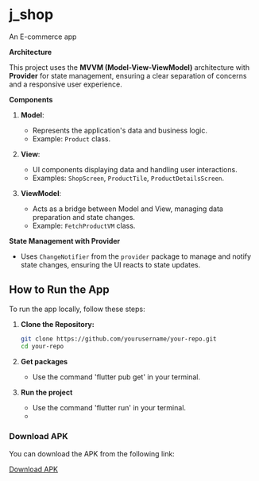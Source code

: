 # j_shop
 An E-commerce app 

 **Architecture**

This project uses the **MVVM (Model-View-ViewModel)** architecture with **Provider** for state management, ensuring a clear separation of concerns and a responsive user experience.

 **Components**

1. **Model**:
   - Represents the application's data and business logic.
   - Example: `Product` class.

2. **View**:
   - UI components displaying data and handling user interactions.
   - Examples: `ShopScreen`, `ProductTile`, `ProductDetailsScreen`.

3. **ViewModel**:
   - Acts as a bridge between Model and View, managing data preparation and state changes.
   - Example: `FetchProductVM` class.

**State Management with Provider**

- Uses `ChangeNotifier` from the `provider` package to manage and notify state changes, ensuring the UI reacts to state updates.

## How to Run the App

To run the app locally, follow these steps:

1. **Clone the Repository:**

   ```sh
   git clone https://github.com/yourusername/your-repo.git
   cd your-repo
   
2. **Get packages**
   - Use the command 'flutter pub get' in your terminal.

3. **Run the project**
   - Use the command 'flutter run' in your terminal.
   - 
### Download APK

You can download the APK from the following link:

[Download APK](https://drive.google.com/file/d/1XTTOkugKDzC6hCg4HrEeBBQNNDIK954s/view?usp=drivesdk)
